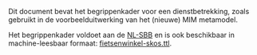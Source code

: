 Dit document bevat het begrippenkader voor een dienstbetrekking, zoals gebruikt in de voorbeelduitwerking van het (nieuwe) MIM metamodel.

Het begrippenkader voldoet aan de [NL-SBB](https://docs.geostandaarden.nl/nl-sbb/nl-sbb/) en is ook beschikbaar in machine-leesbaar formaat: [fietsenwinkel-skos.ttl](fietsenwinkel-skos.ttl).
